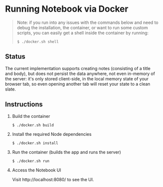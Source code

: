 # Running Notebook via Docker

> Note: if you run into any issues with the commands below and need to debug the
> installation, the container, or want to run some custom scripts, you can easily
> get a shell inside the container by running:
>
> ```
> $ ./docker.sh shell
> ```

## Status

The current implementation supports creating notes (consisting of a title and
body), but does not persist the data anywhere, not even in-memory of the
server: it's only stored client-side, in the local memory state of your browser
tab, so even opening another tab will reset your state to a clean slate.

## Instructions

1. Build the container

   ```
   $ ./docker.sh build
   ```

2. Install the required Node dependencies

   ```
   $ ./docker.sh install
   ```

3. Run the container (builds the app and runs the server)

   ```
   $ ./docker.sh run
   ```

4. Access the Notebook UI

   Visit http://localhost:8080/ to see the UI.

